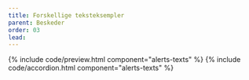 ```yaml
---
title: Forskellige teksteksempler 
parent: Beskeder
order: 03
lead: 
---
```

{% include code/preview.html component="alerts-texts" %}
{% include code/accordion.html component="alerts-texts" %}
